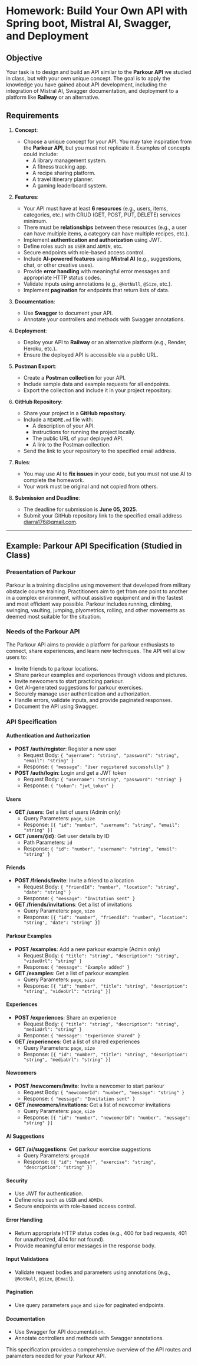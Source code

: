 # Homework: Build Your Own API with Spring boot, Mistral AI, Swagger, and Deployment

## Objective

Your task is to design and build an API similar to the **Parkour API** we studied in class, but with your own unique concept. The goal is to apply the knowledge you have gained about API development, including the integration of Mistral AI, Swagger documentation, and deployment to a platform like **Railway** or an alternative.

## Requirements

1. **Concept**:
    - Choose a unique concept for your API. You may take inspiration from the **Parkour API**, but you must not replicate it. Examples of concepts could include:
        - A library management system.
        - A fitness tracking app.
        - A recipe sharing platform.
        - A travel itinerary planner.
        - A gaming leaderboard system.

2. **Features**:
    - Your API must have at least **6 resources** (e.g., users, items, categories, etc.) with CRUD (GET, POST, PUT, DELETE) services minimum.
    - There must be **relationships** between these resources (e.g., a user can have multiple items, a category can have multiple recipes, etc.).
    - Implement **authentication and authorization** using JWT.
    - Define roles such as `USER` and `ADMIN`, etc.
    - Secure endpoints with role-based access control.
    - Include **AI-powered features** using **Mistral AI** (e.g., suggestions, chat, or other creative uses).
    - Provide **error handling** with meaningful error messages and appropriate HTTP status codes.
    - Validate inputs using annotations (e.g., `@NotNull`, `@Size`, etc.).
    - Implement **pagination** for endpoints that return lists of data.

3. **Documentation**:
    - Use **Swagger** to document your API.
    - Annotate your controllers and methods with Swagger annotations.

4. **Deployment**:
    - Deploy your API to **Railway** or an alternative platform (e.g., Render, Heroku, etc.).
    - Ensure the deployed API is accessible via a public URL.

5. **Postman Export**:
    - Create a **Postman collection** for your API.
    - Include sample data and example requests for all endpoints.
    - Export the collection and include it in your project repository.

6. **GitHub Repository**:
    - Share your project in a **GitHub repository**.
    - Include a `README.md` file with:
        - A description of your API.
        - Instructions for running the project locally.
        - The public URL of your deployed API.
        - A link to the Postman collection.
    - Send the link to your repository to the specified email address.

7. **Rules**:
    - You may use AI to **fix issues** in your code, but you must not use AI to complete the homework.
    - Your work must be original and not copied from others.
   
8. **Submission and Deadline**:
   - The deadline for submission is **June 05, 2025**.
   - Submit your GitHub repository link to the specified email address diarra176@gmail.com.

---

## Example: Parkour API Specification (Studied in Class)

### Presentation of Parkour

Parkour is a training discipline using movement that developed from military obstacle course training. Practitioners aim to get from one point to another in a complex environment, without assistive equipment and in the fastest and most efficient way possible. Parkour includes running, climbing, swinging, vaulting, jumping, plyometrics, rolling, and other movements as deemed most suitable for the situation.

### Needs of the Parkour API

The Parkour API aims to provide a platform for parkour enthusiasts to connect, share experiences, and learn new techniques. The API will allow users to:
- Invite friends to parkour locations.
- Share parkour examples and experiences through videos and pictures.
- Invite newcomers to start practicing parkour.
- Get AI-generated suggestions for parkour exercises.
- Securely manage user authentication and authorization.
- Handle errors, validate inputs, and provide paginated responses.
- Document the API using Swagger.

### API Specification

#### Authentication and Authorization
- **POST /auth/register**: Register a new user
    - Request Body: `{ "username": "string", "password": "string", "email": "string" }`
    - Response: `{ "message": "User registered successfully" }`
- **POST /auth/login**: Login and get a JWT token
    - Request Body: `{ "username": "string", "password": "string" }`
    - Response: `{ "token": "jwt_token" }`

#### Users
- **GET /users**: Get a list of users (Admin only)
    - Query Parameters: `page`, `size`
    - Response: `[{ "id": "number", "username": "string", "email": "string" }]`
- **GET /users/{id}**: Get user details by ID
    - Path Parameters: `id`
    - Response: `{ "id": "number", "username": "string", "email": "string" }`

#### Friends
- **POST /friends/invite**: Invite a friend to a location
    - Request Body: `{ "friendId": "number", "location": "string", "date": "string" }`
    - Response: `{ "message": "Invitation sent" }`
- **GET /friends/invitations**: Get a list of invitations
    - Query Parameters: `page`, `size`
    - Response: `[{ "id": "number", "friendId": "number", "location": "string", "date": "string" }]`

#### Parkour Examples
- **POST /examples**: Add a new parkour example (Admin only)
    - Request Body: `{ "title": "string", "description": "string", "videoUrl": "string" }`
    - Response: `{ "message": "Example added" }`
- **GET /examples**: Get a list of parkour examples
    - Query Parameters: `page`, `size`
    - Response: `[{ "id": "number", "title": "string", "description": "string", "videoUrl": "string" }]`

#### Experiences
- **POST /experiences**: Share an experience
    - Request Body: `{ "title": "string", "description": "string", "mediaUrl": "string" }`
    - Response: `{ "message": "Experience shared" }`
- **GET /experiences**: Get a list of shared experiences
    - Query Parameters: `page`, `size`
    - Response: `[{ "id": "number", "title": "string", "description": "string", "mediaUrl": "string" }]`

#### Newcomers
- **POST /newcomers/invite**: Invite a newcomer to start parkour
    - Request Body: `{ "newcomerId": "number", "message": "string" }`
    - Response: `{ "message": "Invitation sent" }`
- **GET /newcomers/invitations**: Get a list of newcomer invitations
    - Query Parameters: `page`, `size`
    - Response: `[{ "id": "number", "newcomerId": "number", "message": "string" }]`

#### AI Suggestions
- **GET /ai/suggestions**: Get parkour exercise suggestions
    - Query Parameters: `groupId`
    - Response: `[{ "id": "number", "exercise": "string", "description": "string" }]`

#### Security
- Use JWT for authentication.
- Define roles such as `USER` and `ADMIN`.
- Secure endpoints with role-based access control.

#### Error Handling
- Return appropriate HTTP status codes (e.g., 400 for bad requests, 401 for unauthorized, 404 for not found).
- Provide meaningful error messages in the response body.

#### Input Validations
- Validate request bodies and parameters using annotations (e.g., `@NotNull`, `@Size`, `@Email`).

#### Pagination
- Use query parameters `page` and `size` for paginated endpoints.

#### Documentation
- Use Swagger for API documentation.
- Annotate controllers and methods with Swagger annotations.

This specification provides a comprehensive overview of the API routes and parameters needed for your Parkour API.